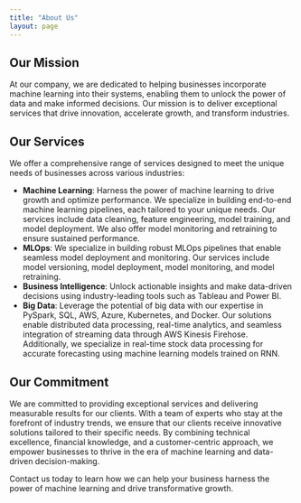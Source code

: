 ```yaml
---
title: "About Us"
layout: page
---
```


## Our Mission

At our company, we are dedicated to helping businesses incorporate machine learning into their systems, enabling 
them to unlock the power of data and make informed decisions. Our mission is to deliver exceptional services that
drive innovation, accelerate growth, and transform industries.

## Our Services

We offer a comprehensive range of services designed to meet the unique needs of businesses across various industries:

- **Machine Learning**: Harness the power of machine learning to drive growth and optimize performance. We specialize in building end-to-end machine learning pipelines, each tailored to your unique needs. Our services include data cleaning, feature engineering, model training, and model deployment. We also offer model monitoring and retraining to ensure sustained performance.
- **MLOps**: We specialize in building robust MLOps pipelines that enable seamless model deployment and monitoring. Our services include model versioning, model deployment, model monitoring, and model retraining.
- **Business Intelligence**: Unlock actionable insights and make data-driven decisions using industry-leading tools such as Tableau and Power BI.
- **Big Data**: Leverage the potential of big data with our expertise in PySpark, SQL, AWS, Azure, Kubernetes, and Docker. Our solutions enable distributed data processing, real-time analytics, and seamless integration of streaming data through AWS Kinesis Firehose. Additionally, we specialize in real-time stock data processing for accurate forecasting using machine learning models trained on RNN.

## Our Commitment

We are committed to providing exceptional services and delivering measurable results for our clients. With a team 
of experts who stay at the forefront of industry trends, we ensure that our clients receive innovative solutions 
tailored to their specific needs. By combining technical excellence, financial knowledge, and a customer-centric 
approach, we empower businesses to thrive in the era of machine learning and data-driven decision-making.

Contact us today to learn how we can help your business harness the power of machine learning and drive transformative 
growth.
